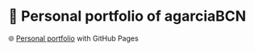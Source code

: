 # 👤 Personal portfolio of agarciaBCN

🌐 [Personal portfolio](https://agarciabcn.github.io/portfolio/) with GitHub Pages
